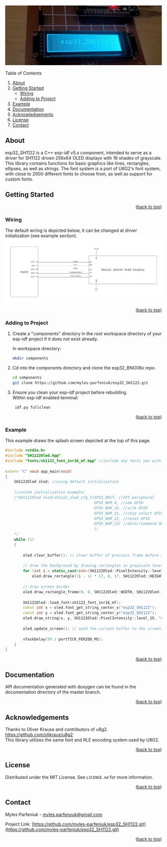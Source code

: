 <a name="readme-top"></a>
![image](esp32_SH1122_banner.png)
<summary>Table of Contents</summary>
<ol>
<li>
    <a href="#about">About</a>
</li>
<li>
    <a href="#getting-started">Getting Started</a>
    <ul>
    <li><a href="#wiring">Wiring</a></li>
    <li><a href="#adding-to-project">Adding to Project</a></li>
    </ul>
</li>
<li><a href="#example">Example</a></li>
<li><a href="#documentation">Documentation</a></li>
<li><a href="#acknowledgements">Acknowledgements</a></li>  <!-- Added this line -->
<li><a href="#license">License</a></li>
<li><a href="#contact">Contact</a></li>
</ol>

## About

esp32_SH1122 is a C++ esp-idf v5.x component, intended to serve as a driver for SH1122 driven 256x64 OLED displays with 16 shades of grayscale. 
This library contains functions for basic graphics like lines, rectangles, ellipses, as well as strings. The font system is a port of U8G2's font system, with close to 2000 different fonts to choose from, as well as support for custom fonts. 

## Getting Started
<p align="right">(<a href="#readme-top">back to top</a>)</p>

### Wiring
The default wiring is depicted below, it can be changed at driver initialization (see example section).
![image](esp32_SH1122_wiring.png)
<p align="right">(<a href="#readme-top">back to top</a>)</p>

### Adding to Project
1. Create a "components" directory in the root workspace directory of your esp-idf project if it does not exist already.  

   In workspace directory:     
   ```sh
   mkdir components
   ```


2. Cd into the components directory and clone the esp32_BNO08x repo.

   ```sh
   cd components
   git clone https://github.com/myles-parfeniuk/esp32_SH1122.git
   ```

3. Ensure you clean your esp-idf project before rebuilding.  
   Within esp-idf enabled terminal:
   ```sh
    idf.py fullclean
   ```
<p align="right">(<a href="#readme-top">back to top</a>)</p>

### Example
This example draws the splash screen depicted at the top of this page. 
```cpp  
#include <stdio.h>
#include "SH1122Oled.hpp"
#include "fonts/sh1122_font_inr16_mf.hpp" //include any fonts you wish to use

extern "C" void app_main(void)
{
    SH1122Oled oled; //using default initialization

    //custom initialization example:
    /*SH1122Oled oled(sh1122_oled_cfg_t(SPI3_HOST, //SPI peripheral
                                        GPIO_NUM_4, //sda GPIO
                                        GPIO_NUM_18, //sclk GPIO
                                        GPIO_NUM_21, //chip select GPIO
                                        GPIO_NUM_22, //reset GPIO
                                        GPIO_NUM_23) //data/!command GPIO
                                        );
    */
    while (1)
    {

        oled.clear_buffer(); // clear buffer of previous frame before drawing

        // draw the background by drawing rectangles in grayscale level 1 to level 15.
        for (int i = static_cast<int>(SH1122Oled::PixelIntensity::level_1); i < static_cast<int>(SH1122Oled::PixelIntensity::max); i++)
            oled.draw_rectangle((i - 1) * 17, 0, 17, SH1122Oled::HEIGHT, static_cast<SH1122Oled::PixelIntensity>(i));

        // draw screen border
        oled.draw_rectangle_frame(0, 0, SH1122Oled::WIDTH, SH1122Oled::HEIGHT, 2, SH1122Oled::PixelIntensity::level_15);

        SH1122Oled::load_font(sh1122_font_inr16_mf);                                  // load font for drawing string
        const int x = oled.font_get_string_center_x("esp32_SH1122");                  // find the string x position for horizontal centering
        const int y = oled.font_get_string_center_y("esp32_SH1122");                  // find the string y position for vertical centering
        oled.draw_string(x, y, SH1122Oled::PixelIntensity::level_15, "esp32_SH1122"); // draw the string

        oled.update_screen(); // send the current buffer to the screen

        vTaskDelay(50 / portTICK_PERIOD_MS);
    }
}
```
<p align="right">(<a href="#readme-top">back to top</a>)</p>

## Documentation
API documentation generated with doxygen can be found in the documentation directory of the master branch.  
<p align="right">(<a href="#readme-top">back to top</a>)</p>


## Acknowledgements
Thanks to Oliver Krause and contributors of u8g2.\
https://github.com/olikraus/u8g2 \
This library utilizes the same font and RLE encoding system used by U8G2.
<p align="right">(<a href="#readme-top">back to top</a>)</p>

## License

Distributed under the MIT License. See `LICENSE.md` for more information.
<p align="right">(<a href="#readme-top">back to top</a>)</p>

## Contact

Myles Parfeniuk - myles.parfenyuk@gmail.com

Project Link: [https://github.com/myles-parfeniuk/esp32_SH1122.git](https://github.com/myles-parfeniuk/esp32_SH1122.git)
<p align="right">(<a href="#readme-top">back to top</a>)</p>
